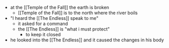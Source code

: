 - at the [[Temple of the Fall]] the earth is broken
    - [[Temple of the Fall]] is to the north where the river boils
- "I heard the [[The Endless]] speak to me"
    - it asked for a command
    - the [[The Endless]] is "what i must protect"
        - to keep it closed
- he looked into the [[The Endless]] and it caused the changes in his body
